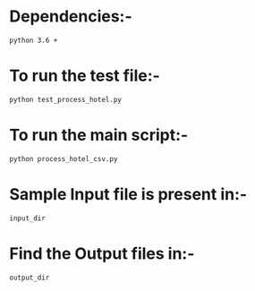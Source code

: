 # Dependencies:-
`python 3.6 +`

# To run the test file:-

`python test_process_hotel.py`

# To run the main script:-

`python process_hotel_csv.py`

# Sample Input file is present in:-
`input_dir`

# Find the Output files in:-
`output_dir`
